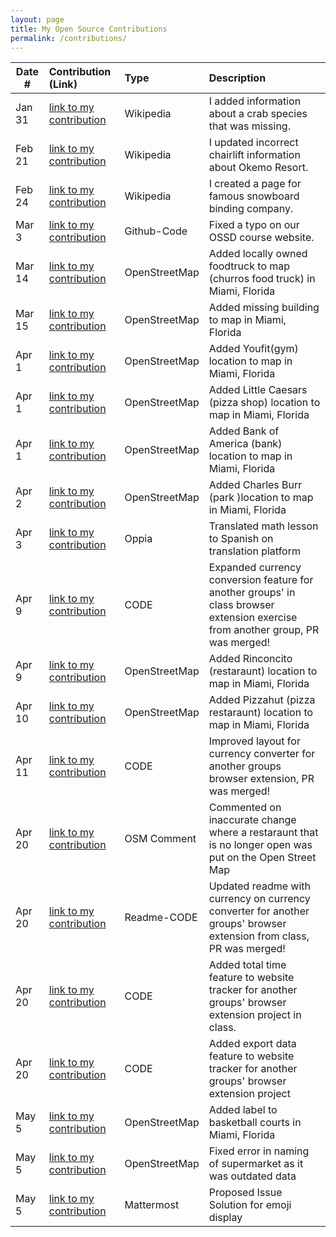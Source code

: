 ```yaml
---
layout: page
title: My Open Source Contributions
permalink: /contributions/
---
```


<!--
Type of the contribution should be "Wikipedia edit", "OpenStreet Map feature", "Documentation", "Course website", "Blog",
"Browser Add-on", etc.

The description should include a brief summary of what you did.

The link should bring us to a public page that shows your contribution. 

Replace the first row with your own contribution. 

-->





| Date #       | Contribution (Link)  | Type  | Description |
|---|:---|:---|:---|
| Jan 31   | [link to my contribution](https://en.wikipedia.org/wiki/Special:Contributions/Danny031103)    | Wikipedia   |   I added information about a crab species that was missing.    |
| Feb 21   | [link to my contribution](https://en.wikipedia.org/w/index.php?title=Okemo_Mountain&diff=prev&oldid=1276955626)    | Wikipedia   |   I updated incorrect chairlift information about Okemo Resort.    |
| Feb 24   | [link to my contribution](https://en.wikipedia.org/w/index.php?title=User:Danny031103/sandbox&oldid=1277454299)    | Wikipedia   |   I created a page for famous snowboard binding company.    |
| Mar 3   | [link to my contribution](https://github.com/joannakl/ossd/pull/145)    | Github-Code   |   Fixed a typo on our OSSD course website.    |
| Mar 14   | [link to my contribution](https://www.openstreetmap.org/changeset/163624793)    | OpenStreetMap   |   Added locally owned foodtruck to map (churros food truck) in Miami, Florida |
| Mar 15   | [link to my contribution](https://www.openstreetmap.org/changeset/163671011#map=19/25.585329/-80.408471)    | OpenStreetMap   |   Added missing building to map in Miami, Florida |
| Apr 1   | [link to my contribution](https://www.openstreetmap.org/changeset/164391686)    | OpenStreetMap   |   Added Youfit(gym) location to map in Miami, Florida|
| Apr 1   | [link to my contribution](https://www.openstreetmap.org/changeset/164391805)    | OpenStreetMap   |   Added Little Caesars (pizza shop) location to map in Miami, Florida |
| Apr 1   | [link to my contribution](https://www.openstreetmap.org/changeset/164391946)    | OpenStreetMap   |   Added Bank of America (bank) location to map in Miami, Florida |
| Apr 2   | [link to my contribution](https://www.openstreetmap.org/changeset/164392013)    | OpenStreetMap   |   Added Charles Burr (park )location to map in Miami, Florida |
| Apr 3   | [link to my contribution](https://www.oppia.org/contributor-dashboard)    | Oppia   |   Translated math lesson to Spanish on translation platform |
| Apr 9   | [link to my contribution](https://github.com/ossd-s25/Currency-Unit-Converter/pull/3)    | CODE   |  Expanded currency conversion feature for another groups' in class browser extension exercise from another group, PR was merged!|
| Apr 9   | [link to my contribution](https://www.openstreetmap.org/changeset/164730215#map=15/25.59163/-80.40501)    | OpenStreetMap   |  Added Rinconcito (restaraunt) location to map in Miami, Florida  |
| Apr 10   | [link to my contribution](https://www.openstreetmap.org/changeset/164733663#map=19/25.604231/-80.414307)    | OpenStreetMap   |  Added Pizzahut (pizza restaraunt) location to map in Miami, Florida  |
| Apr 11   | [link to my contribution](https://github.com/ossd-s25/Currency-Unit-Converter/pull/3)    | CODE   |  Improved layout for currency converter for another groups browser extension, PR was merged! |
| Apr 20   | [link to my contribution](https://www.openstreetmap.org/changeset/161545361#map=15/25.62787/-80.40876)    | OSM Comment   |  Commented on inaccurate change where a restaraunt that is no longer open was put on the Open Street Map  |
| Apr 20   | [link to my contribution](https://github.com/ossd-s25/Currency-Unit-Converter/pull/3)    | Readme-CODE   |  Updated readme with currency on currency converter for another groups' browser extension from class, PR was merged!  |
| Apr 20   | [link to my contribution](https://github.com/ossd-s25/websiteTimeTracker/pull/5)    | CODE   |  Added total time feature to website tracker for another groups' browser extension project in class.  |
| Apr 20   | [link to my contribution](https://github.com/ossd-s25/websiteTimeTracker/pull/5)    | CODE  | Added export data feature to website tracker for another groups' browser extension project|
| May 5  | [link to my contribution](https://www.openstreetmap.org/changeset/165915883)    | OpenStreetMap  | Added label to basketball courts in Miami, Florida |
| May 5  | [link to my contribution](https://www.openstreetmap.org/changeset/165915971#map=19/25.597582/-80.414972)    | OpenStreetMap  | Fixed error in naming of supermarket as it was outdated data|
| May 5  | [link to my contribution](https://github.com/mattermost/mattermost/issues/30711)    | Mattermost  | Proposed Issue Solution for emoji display|
